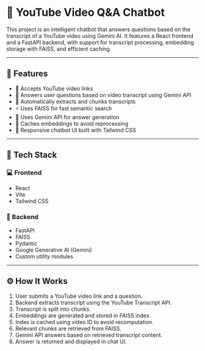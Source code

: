 # 🎥 YouTube Video Q&A Chatbot

This project is an intelligent chatbot that answers questions based on the transcript of a YouTube video using Gemini AI. It features a React frontend and a FastAPI backend, with support for transcript processing, embedding storage with FAISS, and efficient caching.

---

## 🚀 Features

- 🔗 Accepts YouTube video links
- 🧠 Answers user questions based on video transcript using Gemini API
- 📄 Automatically extracts and chunks transcripts
- ⚡ Uses FAISS for fast semantic search
- 🧠 Uses Gemini API for answer generation
- 🧠 Caches embeddings to avoid reprocessing
- 💬 Responsive chatbot UI built with Tailwind CSS

---

## 🧩 Tech Stack

### 💻 Frontend
- React
- Vite
- Tailwind CSS

### 🧠 Backend
- FastAPI
- FAISS
- Pydantic
- Google Generative AI (Gemini)
- Custom utility modules

---

## ⚙️ How It Works

1. User submits a YouTube video link and a question.
2. Backend extracts transcript using the YouTube Transcript API.
3. Transcript is split into chunks.
4. Embeddings are generated and stored in FAISS index.
5. Index is cached using video ID to avoid recomputation.
6. Relevant chunks are retrieved from FAISS.
7. Gemini API answers based on retrieved transcript content.
8. Answer is returned and displayed in chat UI.
